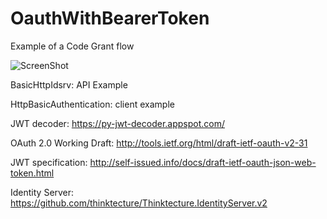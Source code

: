 OauthWithBearerToken
====================
Example of a Code Grant flow

![ScreenShot](http://i2.asp.net/media/4320135/webapiwithoauth.png?cdn_id=2014-01-17-001)

BasicHttpIdsrv: API Example 

HttpBasicAuthentication: client example

JWT decoder: https://py-jwt-decoder.appspot.com/

OAuth 2.0 Working Draft: http://tools.ietf.org/html/draft-ietf-oauth-v2-31

JWT specification: http://self-issued.info/docs/draft-ietf-oauth-json-web-token.html 

Identity Server: https://github.com/thinktecture/Thinktecture.IdentityServer.v2

